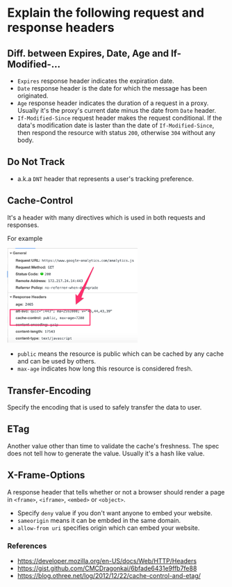 # Explain the following request and response headers

## Diff. between Expires, Date, Age and If-Modified-...
 - `Expires` response header indicates the expiration date.
 - `Date` response header is the date for which the message has been originated.
 - `Age` response header indicates the duration of a request in a proxy. Usually it's the proxy's current date minus the date from `Date` header.
 - `If-Modified-Since` request header makes the request conditional. If the data's modification date is laster than the date of `If-Modified-Since`, then respond the resource with status `200`, otherwise `304` without any body.

## Do Not Track
 - a.k.a `DNT` header that represents a user's tracking preference.

## Cache-Control
It's a header with many directives which is used in both requests and responses.

For example

<img src="../../assets/images/cache-control.png" alt="cache-control demo" width="300" />

 - `public` means the resource is public which can be cached by any cache and can be used by others.
 - `max-age` indicates how long this resource is considered fresh.

## Transfer-Encoding
Specify the encoding that is used to safely transfer the data to user.

## ETag
Another value other than time to validate the cache's freshness. The spec does not tell how to generate the value.
Usually it's a hash like value.

## X-Frame-Options
A response header that tells whether or not a browser should render a page in `<frame>`, `<iframe>`, `<embed>` or `<object>`. 

 - Specify `deny` value if you don't want anyone to embed your website.
 - `sameorigin` means it can be embded in the same domain.
 - `allow-from uri` specifies origin which can embed your website.

### References
 - https://developer.mozilla.org/en-US/docs/Web/HTTP/Headers
 - https://gist.github.com/CMCDragonkai/6bfade6431e9ffb7fe88
 - https://blog.othree.net/log/2012/12/22/cache-control-and-etag/
